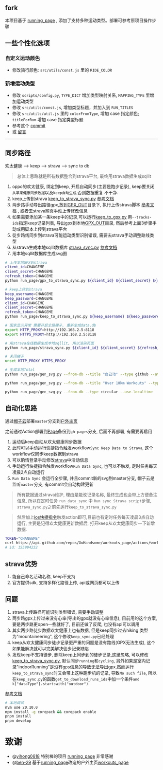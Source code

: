 ## fork
本项目基于 [running_page](https://github.com/yihong0618/running_page/blob/master/README-CN.md) , 添加了支持多种运动类型。部署可参考原项目操作步骤

## 一些个性化选项

### 自定义运动颜色

- 修改骑行颜色: `src/utils/const.js` 里的 `RIDE_COLOR`

### 新增运动类型

- 修改 `scripts/config.py`, `TYPE_DICT` 增加类型映射关系, `MAPPING_TYPE` 里增加运动类型
- 修改 `src/utils/const.js`, 增加类型标题，并加入到 `RUN_TITLES`
- 修改 `src/utils/util.js` 里的 `colorFromType`, 增加 case 指定颜色; `titleForRun`  增加 case 指定类型标题
- 参考这个 [commit](https://github.com/ben-29/workouts_page/commit/f3a35884d626009d33e05adc76bbc8372498f317)
- 或 [留言](https://github.com/ben-29/workouts_page/issues/20)
---

## 同步路径
欢太健康 --> keep --> strava --> sync to db
> 总体上思路就是所有数据整合到strava平台, 最终用strava数据生成sqllit

1. oppo的欢太健康, 绑定到keep, 开启自动同步(主要是跑步记录), keep要关闭`从苹果健康同步数据`以及`keep自动生成`,否则数据重复 不干净.
2. keep上传到strava [keep_to_strava_sync.py](./run_page/keep_to_strava_sync.py) [参考文档](https://github.com/yihong0618/running_page/blob/master/README-CN.md#keep_to_strava)
3. 两步路手动导出路径gpx,放到[GPX_OUT](./GPX_OUT/)目录下, 执行上传strava脚本 [参考文档](https://github.com/yihong0618/running_page/blob/master/README-CN.md#strava) , 或者去strava网页手动上传修改信息
4. 如果需要添加某一条keep中的记录,可以运行[keep_to_gpx.py](./run_page/keep_to_gpx.py) 用`--tracks-ids`指定keep记录列表, 导出gpx到本地[GPX_OUT](./GPX_OUT/)目录, 然后参考上面3步骤手动或用脚本上传到strava平台
5. 徒步路线同步到strava可能运动类型识别错误, 需要去strava手动调整路线类型
6. 从strava生成本地sqllit数据库 [strava_sync.py](./run_page/strava_sync.py) [参考文档](https://github.com/yihong0618/running_page/blob/master/README-CN.md#strava)
7. 用本地sqllit数据库生成svg图


```bash
# 上传本地GPX到strava
client_id=CHANGEME
client_secret=CHANGEME
refresh_token=CHANGEME
python run_page/gpx_to_strava_sync.py ${client_id} ${client_secret} ${refresh_token}

# keep上传到strava
keep_username=CHANGEME
keep_password=CHANGEME
client_id=CHANGEME
client_secret=CHANGEME
refresh_token=CHANGEME
python run_page/keep_to_strava_sync.py ${keep_username} ${keep_password} ${client_id} ${client_secret} ${refresh_token}

# 国家显示异常 需要开启全局梯子, 重新生成data.db
export HTTP_PROXY=http://192.168.2.5:8118
export HTTPS_PROXY=http://192.168.2.5:8118

# 用strava在线数据生成本地sqllit, 用以渲染页面
python run_page/strava_sync.py ${client_id} ${client_secret} ${refresh_token}

# 关闭梯子
unset HTTP_PROXY HTTPS_PROXY

# 生成本地Total
python run_page/gen_svg.py --from-db --title "自己动" --type github --athlete "精细鬼" --special-distance 10 --special-distance2 20 --special-color yellow --special-color2 red --output assets/github.svg --use-localtime --min-distance 0.5

python run_page/gen_svg.py --from-db --title "Over 10km Workouts" --type grid --athlete "精细鬼"  --output assets/grid.svg --min-distance 10.0 --special-color yellow --special-color2 red --special-distance 20 --special-distance2 40 --use-localtime

python run_page/gen_svg.py --from-db --type circular --use-localtime
```

## 自动化思路

通过[帽子云](https://dash.maoziyun.com/)部署`master`分支到[户外主页](https://r.ohops.org)

之前通过Action部署到[Page](https://up.ohops.org)备份到`gh-pages`分支, 后面不再部署, 有需要再启用

1. 运动后keep自动从欢太健康同步数据
2. 此时可以手动运行快捷指令触发workflow`Sync Keep Data to Strava`, 这个workflow仅同步keep数据到strava
3. 可以酌情登录手动修改[strava](https://www.strava.com/athlete/training)中活动信息
4. 手动运行快捷指令触发workflow`Run Data Sync`, 也可以不触发, 定时任务每天凌晨2点自动运行
5. `Run Data Sync` 会运行全步骤, 并且commit新的svg到master分支, 帽子云是监听`master`分支, 有commit会自动构建更新


> 所有数据通过strava维护, 理由是能改记录名称, 最终生成也会带上方便备注信息, 所以在定时任务 `run_data_sync` 中 `Run sync Strava script`步骤, `strava_sync.py`之前先运行`keep_to_strava_sync.py`

> 然后加上[ios快捷指令](https://github.com/yihong0618/running_page/blob/master/README-CN.md#%E5%BF%AB%E6%8D%B7%E6%8C%87%E4%BB%A4)触发action即可,目前也有定时任务每天凌晨3点自动运行, 主要是记得欢太健康更新数据后, 打开keep从欢太健康同步一下新增数据.

```bash
TOKEN="CHANGEME"
curl https://api.github.com/repos/XuHandsome/workouts_page/actions/workflows -H "Authorization: token ${TOKEN}"
# id: 155994232
```

## strava优势
1. 能自己命名活动名称, keep不支持
2. 官方提供sdk, 支持多样化路径上传, api或网页都可以上传

## 问题
1. strava上传路径可能识别类型错误, 需要手动调整
2. 两步路gpx上传过来没有心率(导出的gpx就没有心率信息), 目前用的这个方案, 要是两步路更open一些就好了, 目前还做了反爬, 也没有api可以调用
3. 其实两步路徒步数据欢太健康上也有数据, 但是keep同步过去hiking 类型为"mountaineering", 这个修改`keep_sync.py`已经处理
4. keep从欢太健康同步徒步记录更严重的问题是没有路线(GPX无法生成), 这个如果能解决就可以完美解决徒步记录缺陷
5. 发现keep不支持徒步, 删除keep上同步到的徒步记录,这里忽略, 可以修改[keep_to_strava_sync.py](./run_page/keep_to_strava_sync.py), 默认同步`running`和`cycling`, 另外如果是室内记录"indoorRunning"是没有gps信息的导致无法导出gpx,然而运行`keep_to_strava_sync`时又会带上这种跑步机的记录, 导致`No such file`, 所以在`keep_sync.py`的函数`get_to_download_runs_ids`中加一个条件`and k["dataType"].startswith("outdoor")`

[参考文档](https://github.com/yihong0618/running_page/blob/master/README-CN.md#%E5%AE%89%E8%A3%85%E5%8F%8A%E6%B5%8B%E8%AF%95-node--20-python--311)
```bash
# 本地调试
nvm use 20.10.0
npm install -g corepack && corepack enable
pnpm install
pnpm develop
```

# 致谢

- @[yihong0618](https://github.com/yihong0618) 特别棒的项目 [running_page](https://github.com/yihong0618/running_page) 非常感谢
- @[ben-29](https://github.com/ben-29) 基于[running_page](https://github.com/yihong0618/running_page)改造的户外主页[workouts_page](https://github.com/ben-29/workouts_page)
